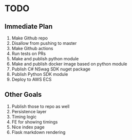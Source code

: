 # TODO #

## Immediate Plan ##
1. Make Github repo
  1. Disallow from pushing to master
1. Make Github actions
  1. Run tests on PRs
  1. Make and publish python module
  1. Make and publish docker image based on python module
  1. Publish C# NSwag SDK nuget package
  1. Publish Python SDK module
1. Deploy to AWS ECS

## Other Goals ##
1. Publish those to repo as well
1. Persistence layer
1. Timing logic
1. FE for showing timings
1. Nice index page
1. Flask markdown rendering
